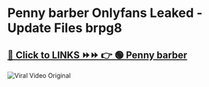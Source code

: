 
 # Penny barber Onlyfans Leaked - Update Files brpg8

## <h2><a href="https://clipsfans.com/Penny_barber&ref=git">🔗 Click to LINKS ⏩⏩ 👉 🟢 Penny barber </a></h2>

<a href="https://clipsfans.com/Penny_barber&ref=git" rel="nofollow" data-target="animated-image.originalLink"><img src="https://i.ibb.co.com/xMMVF88/686577567.gif" alt="Viral Video Original" style="max-width: 100%; display: inline-block;" data-target="animated-image.originalImage"></a>

